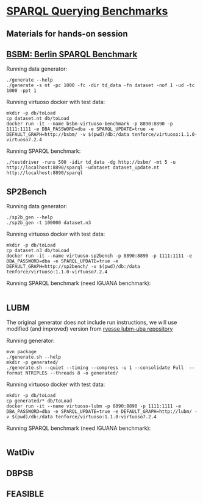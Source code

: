 # [SPARQL Querying Benchmarks](https://sites.google.com/site/sqbenchmarks/)
## Materials for hands-on session

## [BSBM: Berlin SPARQL Benchmark](http://wifo5-03.informatik.uni-mannheim.de/bizer/berlinsparqlbenchmark/)

Running data generator:
```
./generate --help
./generate -s nt -pc 1000 -fc -dir td_data -fn dataset -nof 1 -ud -tc 1000 -ppt 1
```

Running virtuoso docker with test data:
```
mkdir -p db/toLoad
cp dataset.nt db/toLoad
docker run -it --name bsbm-virtuoso-benchmark -p 8890:8890 -p 1111:1111 -e DBA_PASSWORD=dba -e SPARQL_UPDATE=true -e DEFAULT_GRAPH=http://bsbm/ -v $(pwd)/db:/data tenforce/virtuoso:1.1.0-virtuoso7.2.4
```

Running SPARQL benchmark:
```
./testdriver -runs 500 -idir td_data -dg http://bsbm/ -mt 5 -u http://localhost:8890/sparql -udataset dataset_update.nt http://localhost:8890/sparql
```

## SP2Bench

Running data generator:
```
./sp2b_gen --help
./sp2b_gen -t 100000 dataset.n3
```

Running virtuoso docker with test data:
```
mkdir -p db/toLoad
cp dataset.n3 db/toLoad
docker run -it --name virtuoso-sp2bench -p 8890:8890 -p 1111:1111 -e DBA_PASSWORD=dba -e SPARQL_UPDATE=true -e DEFAULT_GRAPH=http://sp2bench/ -v $(pwd)/db:/data tenforce/virtuoso:1.1.0-virtuoso7.2.4
```

Running SPARQL benchmark (need IGUANA benchmark):
```
```

## LUBM

The original generator does not include run instructions, we will use modified (and improved) version from [rvesse lubm-uba repository](https://github.com/rvesse/lubm-uba)

Running generator:
```
mvn package
./generate.sh --help
mkdir -p generated/
./generate.sh --quiet --timing --compress -u 1 --consolidate Full  --format NTRIPLES --threads 8 -o generated/
```

Running virtuoso docker with test data:
```
mkdir -p db/toLoad
cp generated/* db/toLoad
docker run -it --name virtuoso-lubm -p 8890:8890 -p 1111:1111 -e DBA_PASSWORD=dba -e SPARQL_UPDATE=true -e DEFAULT_GRAPH=http://lubm/ -v $(pwd)/db:/data tenforce/virtuoso:1.1.0-virtuoso7.2.4
```

Running SPARQL benchmark (need IGUANA benchmark):
```
```


## WatDiv
## DBPSB
## FEASIBLE

